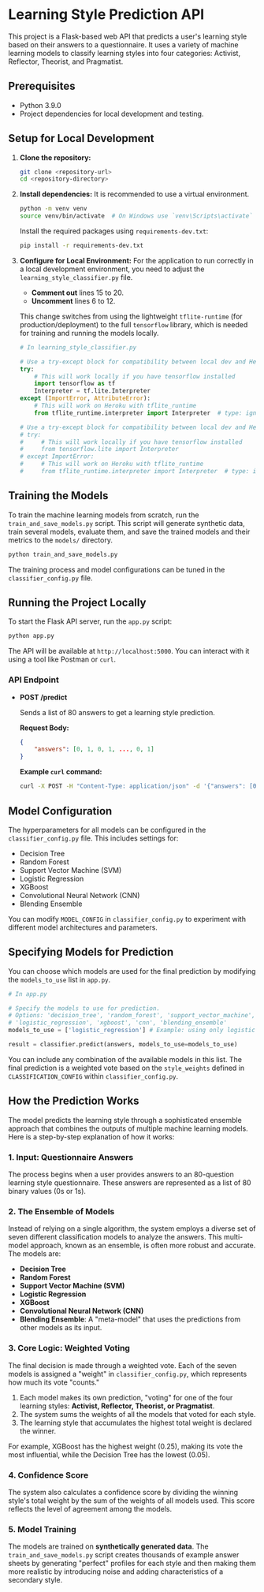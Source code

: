 # Learning Style Prediction API

This project is a Flask-based web API that predicts a user's learning style based on their answers to a questionnaire. It uses a variety of machine learning models to classify learning styles into four categories: Activist, Reflector, Theorist, and Pragmatist.

## Prerequisites

- Python 3.9.0
- Project dependencies for local development and testing.

## Setup for Local Development

1.  **Clone the repository:**
    ```bash
    git clone <repository-url>
    cd <repository-directory>
    ```

2.  **Install dependencies:**
    It is recommended to use a virtual environment.
    ```bash
    python -m venv venv
    source venv/bin/activate  # On Windows use `venv\Scripts\activate`
    ```
    Install the required packages using `requirements-dev.txt`:
    ```bash
    pip install -r requirements-dev.txt
    ```

3.  **Configure for Local Environment:**
    For the application to run correctly in a local development environment, you need to adjust the `learning_style_classifier.py` file.

    -   **Comment out** lines 15 to 20.
    -   **Uncomment** lines 6 to 12.

    This change switches from using the lightweight `tflite-runtime` (for production/deployment) to the full `tensorflow` library, which is needed for training and running the models locally.

    ```python
    # In learning_style_classifier.py

    # Use a try-except block for compatibility between local dev and Heroku >> Uncomment this for local dev
    try:
        # This will work locally if you have tensorflow installed
        import tensorflow as tf
        Interpreter = tf.lite.Interpreter
    except (ImportError, AttributeError):
        # This will work on Heroku with tflite_runtime
        from tflite_runtime.interpreter import Interpreter  # type: ignore

    # Use a try-except block for compatibility between local dev and Heroku >> Uncomment this for heroku
    # try:
    #     # This will work locally if you have tensorflow installed
    #     from tensorflow.lite import Interpreter
    # except ImportError:
    #     # This will work on Heroku with tflite_runtime
    #     from tflite_runtime.interpreter import Interpreter  # type: ignore
    ```

## Training the Models

To train the machine learning models from scratch, run the `train_and_save_models.py` script. This script will generate synthetic data, train several models, evaluate them, and save the trained models and their metrics to the `models/` directory.

```bash
python train_and_save_models.py
```

The training process and model configurations can be tuned in the `classifier_config.py` file.

## Running the Project Locally

To start the Flask API server, run the `app.py` script:

```bash
python app.py
```

The API will be available at `http://localhost:5000`. You can interact with it using a tool like Postman or `curl`.

### API Endpoint

-   **POST /predict**

    Sends a list of 80 answers to get a learning style prediction.

    **Request Body:**
    ```json
    {
        "answers": [0, 1, 0, 1, ..., 0, 1]
    }
    ```

    **Example `curl` command:**
    ```bash
    curl -X POST -H "Content-Type: application/json" -d '{"answers": [0,1,0,1, ...]}' http://localhost:5000/predict
    ```

## Model Configuration

The hyperparameters for all models can be configured in the `classifier_config.py` file. This includes settings for:

-   Decision Tree
-   Random Forest
-   Support Vector Machine (SVM)
-   Logistic Regression
-   XGBoost
-   Convolutional Neural Network (CNN)
-   Blending Ensemble

You can modify `MODEL_CONFIG` in `classifier_config.py` to experiment with different model architectures and parameters.

## Specifying Models for Prediction

You can choose which models are used for the final prediction by modifying the `models_to_use` list in `app.py`.

```python
# In app.py

# Specify the models to use for prediction.
# Options: 'decision_tree', 'random_forest', 'support_vector_machine', 
# 'logistic_regression', 'xgboost', 'cnn', 'blending_ensemble'
models_to_use = ['logistic_regression'] # Example: using only logistic regression

result = classifier.predict(answers, models_to_use=models_to_use)
```

You can include any combination of the available models in this list. The final prediction is a weighted vote based on the `style_weights` defined in `CLASSIFICATION_CONFIG` within `classifier_config.py`.

## How the Prediction Works

The model predicts the learning style through a sophisticated ensemble approach that combines the outputs of multiple machine learning models. Here is a step-by-step explanation of how it works:

### 1. Input: Questionnaire Answers
The process begins when a user provides answers to an 80-question learning style questionnaire. These answers are represented as a list of 80 binary values (0s or 1s).

### 2. The Ensemble of Models
Instead of relying on a single algorithm, the system employs a diverse set of seven different classification models to analyze the answers. This multi-model approach, known as an ensemble, is often more robust and accurate. The models are:
-   **Decision Tree**
-   **Random Forest**
-   **Support Vector Machine (SVM)**
-   **Logistic Regression**
-   **XGBoost**
-   **Convolutional Neural Network (CNN)**
-   **Blending Ensemble**: A "meta-model" that uses the predictions from other models as its input.

### 3. Core Logic: Weighted Voting
The final decision is made through a weighted vote. Each of the seven models is assigned a "weight" in `classifier_config.py`, which represents how much its vote "counts."

1.  Each model makes its own prediction, "voting" for one of the four learning styles: **Activist, Reflector, Theorist, or Pragmatist**.
2.  The system sums the weights of all the models that voted for each style.
3.  The learning style that accumulates the highest total weight is declared the winner.

For example, XGBoost has the highest weight (0.25), making its vote the most influential, while the Decision Tree has the lowest (0.05).

### 4. Confidence Score
The system also calculates a confidence score by dividing the winning style's total weight by the sum of the weights of all models used. This score reflects the level of agreement among the models.

### 5. Model Training
The models are trained on **synthetically generated data**. The `train_and_save_models.py` script creates thousands of example answer sheets by generating "perfect" profiles for each style and then making them more realistic by introducing noise and adding characteristics of a secondary style. 